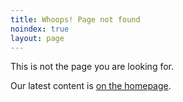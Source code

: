 ```yaml
---
title: Whoops! Page not found
noindex: true
layout: page
---
```

This is not the page you are looking for.

Our latest content is [on the homepage](/).